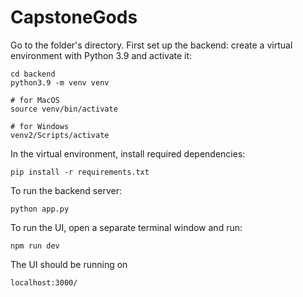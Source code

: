 # CapstoneGods
Go to the folder's directory.
First set up the backend: create a virtual environment with Python 3.9 and activate it:
```
cd backend
python3.9 -m venv venv

# for MacOS
source venv/bin/activate

# for Windows
venv2/Scripts/activate
```

In the virtual environment, install required dependencies:
```
pip install -r requirements.txt
```

To run the backend server:
``` 
python app.py 
```

To run the UI, open a separate terminal window and run:
```
npm run dev
```

The UI should be running on
```
localhost:3000/
```


